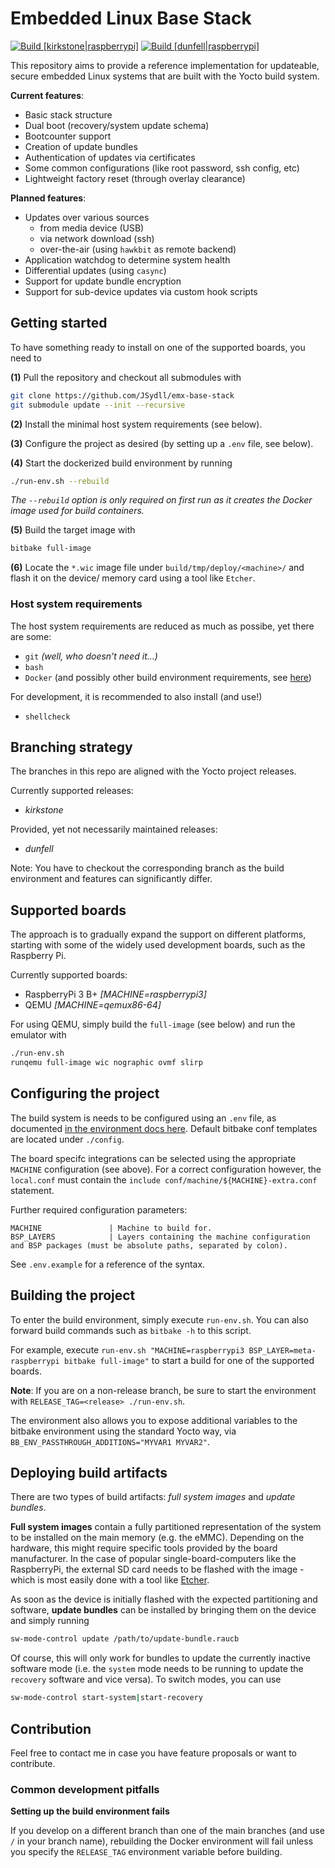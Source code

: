 # Embedded Linux Base Stack

[![Build [kirkstone|raspberrypi]](https://ci.seydell.org/buildStatus/icon?job=emx-base-stack_kirkstone_raspberrypi3&subject=kirkstone/raspberrypi3)](https://ci.seydell.org/job/emx-base-stack_kirkstone_raspberrypi3/) [![Build [dunfell|raspberrypi]](https://ci.seydell.org/buildStatus/icon?job=emx-base-stack_dunfell_raspberrypi3&subject=dunfell/raspberrypi3)](https://ci.seydell.org/job/emx-base-stack_dunfell_raspberrypi3/) 

This repository aims to provide a reference implementation for updateable, secure embedded Linux systems
that are built with the Yocto build system.

**Current features**:

- Basic stack structure
- Dual boot (recovery/system update schema)
- Bootcounter support
- Creation of update bundles
- Authentication of updates via certificates
- Some common configurations (like root password, ssh config, etc)
- Lightweight factory reset (through overlay clearance)

**Planned features**:

- Updates over various sources
  - from media device (USB)
  - via network download (ssh)
  - over-the-air (using `hawkbit` as remote backend)
- Application watchdog to determine system health
- Differential updates (using `casync`)
- Support for update bundle encryption
- Support for sub-device updates via custom hook scripts


## Getting started

To have something ready to install on one of the supported boards, you need to

**(1)** Pull the repository and checkout all submodules with

```bash
git clone https://github.com/JSydll/emx-base-stack
git submodule update --init --recursive
```

**(2)** Install the minimal host system requirements (see below).

**(3)** Configure the project as desired (by setting up a `.env` file, see below).

**(4)** Start the dockerized build environment by running

```bash
./run-env.sh --rebuild
```

_The `--rebuild` option is only required on first run as it creates the Docker_
_image used for build containers._

**(5)** Build the target image with 

```bash
bitbake full-image
```

**(6)** Locate the `*.wic` image file under `build/tmp/deploy/<machine>/` and flash it
on the device/ memory card using a tool like `Etcher`. 


### Host system requirements

The host system requirements are reduced as much as possibe, yet there are
some:

- `git` _(well, who doesn't need it...)_
- `bash`
- `Docker` (and possibly other build environment requirements, see [here](./environment/Readme.md))

For development, it is recommended to also install (and use!)

- `shellcheck`


## Branching strategy

The branches in this repo are aligned with the Yocto project releases.

Currently supported releases:
- _kirkstone_

Provided, yet not necessarily maintained releases:
- _dunfell_ 

Note: You have to checkout the corresponding branch as the build environment and features
can significantly differ.


## Supported boards

The approach is to gradually expand the support on different platforms, starting with some of the widely
used development boards, such as the Raspberry Pi.

Currently supported boards:

- RaspberryPi 3 B+ _[MACHINE=raspberrypi3]_
- QEMU _[MACHINE=qemux86-64]_

For using QEMU, simply build the `full-image` (see below) and run the emulator with

```bash
./run-env.sh
runqemu full-image wic nographic ovmf slirp
```


## Configuring the project

The build system is needs to be configured using an `.env` file, as documented [in the environment docs here](./environment/Readme.md). 
Default bitbake conf templates are located under `./config`.

The board specifc integrations can be selected using the appropriate `MACHINE` configuration (see above).
For a correct configuration however, the `local.conf` must contain the `include conf/machine/${MACHINE}-extra.conf` statement.

Further required configuration parameters:
```
MACHINE               | Machine to build for.
BSP_LAYERS            | Layers containing the machine configuration and BSP packages (must be absolute paths, separated by colon).
```

See `.env.example` for a reference of the syntax.


## Building the project

To enter the build environment, simply execute `run-env.sh`. You can also forward build commands such as `bitbake -h` to this script.

For example, execute `run-env.sh "MACHINE=raspberrypi3 BSP_LAYER=meta-raspberrypi bitbake full-image"` to start a build for one of the supported boards.

**Note**: If you are on a non-release branch, be sure to start the environment with `RELEASE_TAG=<release> ./run-env.sh`.

The environment also allows you to expose additional variables to the bitbake environment using the standard Yocto way, 
via `BB_ENV_PASSTHROUGH_ADDITIONS="MYVAR1 MYVAR2"`.


## Deploying build artifacts

There are two types of build artifacts: _full system images_ and _update bundles_.

**Full system images** contain a fully partitioned representation of the system to be installed
on the main memory (e.g. the eMMC).
Depending on the hardware, this might require specific tools provided by the board manufacturer.
In the case of popular single-board-computers like the RaspberryPi, the external SD card needs
to be flashed with the image - which is most easily done with a tool like
[Etcher](https://www.balena.io/etcher/).

As soon as the device is initially flashed with the expected partitioning and software,
**update bundles** can be installed by bringing them on the device and simply running

```bash
sw-mode-control update /path/to/update-bundle.raucb
```

Of course, this will only work for bundles to update the currently inactive software mode
(i.e. the `system` mode needs to be running to update the `recovery` software and vice versa).
To switch modes, you can use

```bash
sw-mode-control start-system|start-recovery
```


## Contribution

Feel free to contact me in case you have feature proposals or want to contribute.

### Common development pitfalls

**Setting up the build environment fails**

If you develop on a different branch than one of the main branches (and use `/` in your branch name),
rebuilding the Docker environment will fail unless you specify the `RELEASE_TAG` environment variable
before building.